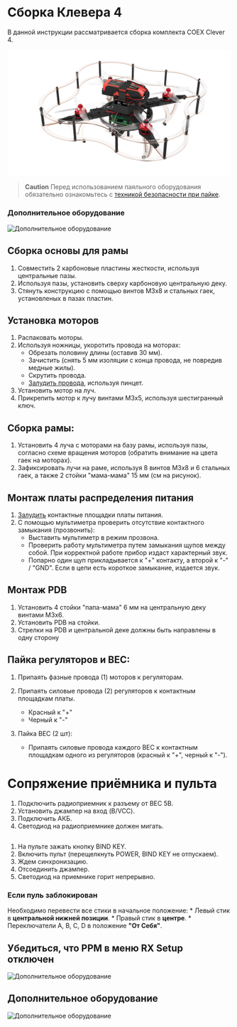 # Сборка Клевера 4

В данной инструкции рассматривается сборка комплекта COEX Clever 4.

![Клевер 4](../assets/Clever4_71.jpg)

> **Caution** Перед использованием паяльного оборудования обязательно ознакомьтесь с [техникой безопасности при пайке](tb.md).

### Дополнительное оборудование

![Дополнительное оборудование](../assets/additonal_eqipment.jpg)

## Сборка основы для рамы

1. Совместить 2 карбоновые пластины жесткости, используя центральные пазы.
2. Используя пазы, установить сверху карбоновую центральную деку.
3. Стянуть конструкцию с помощью винтов М3х8 и стальных гаек, установленых в пазах пластин.

## Установка моторов

1. Распаковать моторы.
2. Используя ножницы, укоротить провода на моторах:
    * Обрезать половину длины (оставив 30 мм).
    * Зачистить (снять 5 мм изоляции с конца провода, не повредив медные жилы).
    * Скрутить провода.
    * [Залудить провода](zap.md), используя пинцет.
3. Установить мотор на луч.
4. Прикрепить мотор к лучу винтами М3х5, используя шестигранный ключ.

## Сборка рамы:
1. Установить 4 луча с моторами на базу рамы, используя пазы, согласно схеме вращения моторов (обратить внимание на цвета гаек на моторах).
2. Зафиксировать лучи на раме, используя 8 винтов М3х8 и 6 стальных гаек, а также 2 стойки "мама-мама" 15 мм (см на рисунок).

## Монтаж платы распределения питания

1. [Залудить](zap.md) контактные площадки платы питания.
2. С помощью мультиметра проверить отсутствие контактного замыкания (прозвонить):
    * Выставить мультиметр в режим прозвона.
    * Проверить работу мультиметра путем замыкания щупов между собой. При корректной работе прибор издаст  характерный звук.
    * Попарно один щуп прикладывается к "+" контакту, а второй к "-" / "GND". Если в цепи есть короткое замыкание, издается звук.

## Монтаж PDB

1. Установить 4 стойки "папа-мама" 6 мм на центральную деку винтами М3х6.
2. Установить PDB на стойки.
3. Стрелки на PDB и центральной деке должны быть направлены в одну сторону

## Пайка регуляторов и ВЕС:

1. Припаять фазные провода (1) моторов к регуляторам.
2. Припаять силовые провода (2) регуляторов к контактным площадкам платы.
    * Красный к "+"
    * Черный к "-"



3. Пайка BEC (2 шт):
    * Припаять силовые провода каждого BEC к контактным площадкам одного из регуляторов (красный к "+", черный к "-").

# Сопряжение приёмника и пульта
1. Подключить радиоприемник к разъему от BEC 5В.
2. Установить джампер на вход (B/VCC).
3. Подключить АКБ.
4. Светодиод на радиоприемнике должен мигать.
## 
1. На пульте зажать кнопку BIND KEY.
2. Включить пульт (перещелкнуть POWER, BIND KEY не отпускаем).
3. Ждем синхронизацию.
4. Отсоединить джампер.
5. Светодиод на приемнике горит непрерывно.

### Если пуль заблокирован
Необходимо перевести все стики в начальное положение:
    * Левый стик в **центральной нижней позиции**. 
    * Правый стик в **центре**.
    * Переключатели A, B, C, D в положение **"От Себя"**.
## Убедиться, что PPM в меню RX Setup отключен



![Дополнительное оборудование](../assets/additonal_eqipment.jpg)

## Дополнительное оборудование

![Дополнительное оборудование](../assets/additonal_eqipment.jpg)
